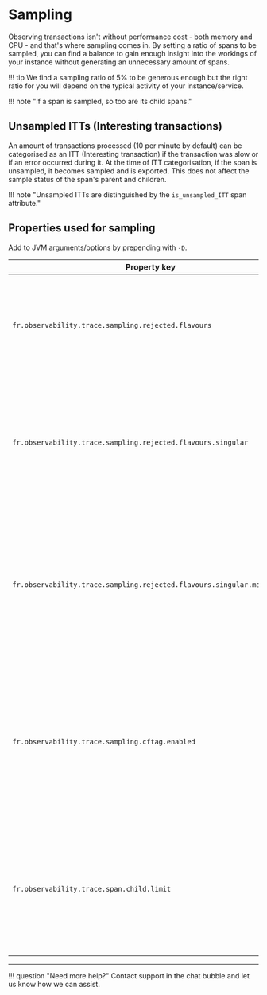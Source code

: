 # Sampling
Observing transactions isn't without performance cost - both memory and CPU - and that's where sampling comes in. By setting a ratio of spans to be sampled, you can find a balance to gain enough insight into the workings of your instance without generating an unnecessary amount of spans. 

!!! tip 
    We find a sampling ratio of 5% to be generous enough but the right ratio for you will depend on the typical activity of your instance/service.

!!! note "If a span is sampled, so too are its child spans."


## Unsampled ITTs (Interesting transactions)

An amount of transactions processed (10 per minute by default) can be categorised as an ITT (Interesting transaction) if the transaction was slow or if an error occurred during it. At the time of ITT categorisation, if the span is unsampled, it becomes sampled and is exported. This does not affect the sample status of the span's parent and children.

!!! note "Unsampled ITTs are distinguished by the `is_unsampled_ITT` span attribute."


## Properties used for sampling
Add to JVM arguments/options by prepending with `-D`.


| Property key | Default | Description |
| -- | -- | -------- |
| `fr.observability.trace.sampling.rejected.flavours`                    | `null` | A comma-separated list of flavours to reject from sampling. e.g. `Redis,Cassandra`. The sample state is propagated to child spans. |
| `fr.observability.trace.sampling.rejected.flavours.singular`           | `null` | A comma-separated list of flavours to reject from sampling. e.g. `Redis,Cassandra`. The sample state is not propagated to child spans. In this case, the span is not created at all. |
| `fr.observability.trace.sampling.rejected.flavours.singular.mastertxn` | `null` | A comma-separated list of root/master transaction flavours to reject from sampling. e.g. `Redis,Cassandra`. The sample state is not propagated to child spans. In this case, the span is not created at all. |
| `fr.observability.trace.sampling.cftag.enabled`     | `true` | ColdFusion transactions are usually wrappers around normal Java transactions, use this property to disable span creation if you do not find them useful. In this case, the span is not created at all. |
| `fr.observability.trace.span.child.limit` | `100` | The maximum number of child spans allowed on a span. This is limited to children created in a singular instance/service and uses the FusionReactor transaction parent and child to limit. |

---

!!! question "Need more help?"
    Contact support in the chat bubble and let us know how we can assist.